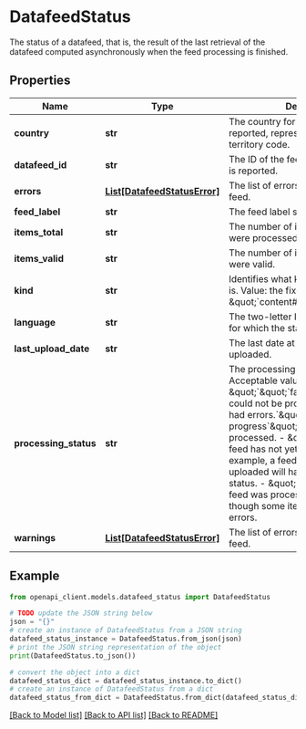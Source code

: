 # DatafeedStatus

The status of a datafeed, that is, the result of the last retrieval of the datafeed computed asynchronously when the feed processing is finished.

## Properties

Name | Type | Description | Notes
------------ | ------------- | ------------- | -------------
**country** | **str** | The country for which the status is reported, represented as a CLDR territory code. | [optional] 
**datafeed_id** | **str** | The ID of the feed for which the status is reported. | [optional] 
**errors** | [**List[DatafeedStatusError]**](DatafeedStatusError.md) | The list of errors occurring in the feed. | [optional] 
**feed_label** | **str** | The feed label status is reported for. | [optional] 
**items_total** | **str** | The number of items in the feed that were processed. | [optional] 
**items_valid** | **str** | The number of items in the feed that were valid. | [optional] 
**kind** | **str** | Identifies what kind of resource this is. Value: the fixed string \&quot;&#x60;content#datafeedStatus&#x60;\&quot; | [optional] 
**language** | **str** | The two-letter ISO 639-1 language for which the status is reported. | [optional] 
**last_upload_date** | **str** | The last date at which the feed was uploaded. | [optional] 
**processing_status** | **str** | The processing status of the feed. Acceptable values are: - \&quot;&#x60;\&quot;&#x60;failure&#x60;\&quot;: The feed could not be processed or all items had errors.&#x60;\&quot; - \&quot;&#x60;in progress&#x60;\&quot;: The feed is being processed. - \&quot;&#x60;none&#x60;\&quot;: The feed has not yet been processed. For example, a feed that has never been uploaded will have this processing status. - \&quot;&#x60;success&#x60;\&quot;: The feed was processed successfully, though some items might have had errors.  | [optional] 
**warnings** | [**List[DatafeedStatusError]**](DatafeedStatusError.md) | The list of errors occurring in the feed. | [optional] 

## Example

```python
from openapi_client.models.datafeed_status import DatafeedStatus

# TODO update the JSON string below
json = "{}"
# create an instance of DatafeedStatus from a JSON string
datafeed_status_instance = DatafeedStatus.from_json(json)
# print the JSON string representation of the object
print(DatafeedStatus.to_json())

# convert the object into a dict
datafeed_status_dict = datafeed_status_instance.to_dict()
# create an instance of DatafeedStatus from a dict
datafeed_status_from_dict = DatafeedStatus.from_dict(datafeed_status_dict)
```
[[Back to Model list]](../README.md#documentation-for-models) [[Back to API list]](../README.md#documentation-for-api-endpoints) [[Back to README]](../README.md)


